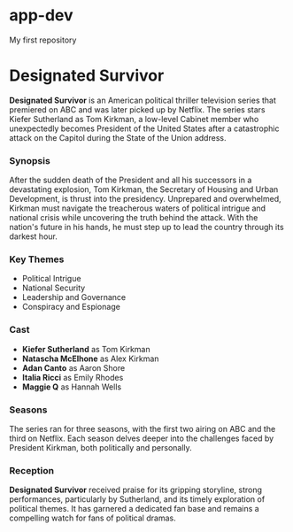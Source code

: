 # app-dev
My first repository
# Designated Survivor

**Designated Survivor** is an American political thriller television series that premiered on ABC and was later picked up by Netflix. The series stars Kiefer Sutherland as Tom Kirkman, a low-level Cabinet member who unexpectedly becomes President of the United States after a catastrophic attack on the Capitol during the State of the Union address. 

### Synopsis

After the sudden death of the President and all his successors in a devastating explosion, Tom Kirkman, the Secretary of Housing and Urban Development, is thrust into the presidency. Unprepared and overwhelmed, Kirkman must navigate the treacherous waters of political intrigue and national crisis while uncovering the truth behind the attack. With the nation's future in his hands, he must step up to lead the country through its darkest hour.

### Key Themes

- Political Intrigue
- National Security
- Leadership and Governance
- Conspiracy and Espionage

### Cast

- **Kiefer Sutherland** as Tom Kirkman
- **Natascha McElhone** as Alex Kirkman
- **Adan Canto** as Aaron Shore
- **Italia Ricci** as Emily Rhodes
- **Maggie Q** as Hannah Wells

### Seasons

The series ran for three seasons, with the first two airing on ABC and the third on Netflix. Each season delves deeper into the challenges faced by President Kirkman, both politically and personally.

### Reception

**Designated Survivor** received praise for its gripping storyline, strong performances, particularly by Sutherland, and its timely exploration of political themes. It has garnered a dedicated fan base and remains a compelling watch for fans of political dramas.
